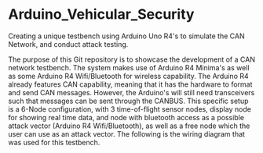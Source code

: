 # Arduino_Vehicular_Security
Creating a unique testbench using Arduino Uno R4's to simulate the CAN Network, and conduct attack testing.

The purpose of this Git repository is to showcase the development of a CAN network testbench.  The system makes use of Arduino R4 Minima's as well as some Arduino R4 Wifi/Bluetooth for wireless capability. The Arduino R4 already features CAN capability, meaning that it has the hardware to format and send CAN messages. However, the Arduino's will still need transceivers such that messages can be sent through the CANBUS. This specific setup is a 6-Node configuration, with 3 time-of-flight sensor nodes, display node for showing real time data, and node with bluetooth access as a possible attack vector (Arduino R4 Wifi/Bluetooth), as well as a free node which the user can use as an attack vector. The following is the wiring diagram that was used for this testbench.

